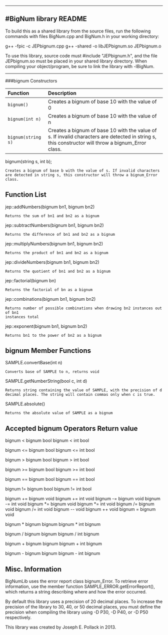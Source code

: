 ----
#BigNum library README
----


To build this as a shared library from the source files, run the following 
commands with files BigNum.cpp and BigNum.h in your working directory:

g++ -fpic -c JEPbignum.cpp
g++ -shared -o libJEPbignum.so JEPbignum.o 

To use this library, source code must #include "JEPbignum.h", and the file 
JEPbignum.so must be placed in your shared library directory. When compiling 
your object/program, be sure to link the library with -lBigNum.

----
###bignum Constructors

Function|Description
:--------------------				|:------------------------
`bignum()`						|Creates a bignum of base 10 with the value of 0
`bignum(int n)`					|Creates a bignum of base 10 with the value of n
`bignum(string s)`				|Creates a bignum of base 10 with the value of s. If invalid characters are detected in string s, this constructor will throw a bignum_Error class.
    

bignum(string s, int b);

    Creates a bignum of base b with the value of s. If invalid characters
    are detected in string s, this constructor will throw a bignum_Error
    class.




Function List                       
--------------------------------------------------------------------------------    

jep::addNumbers(bignum bn1, bignum bn2)

    Returns the sum of bn1 and bn2 as a bignum
    
    
   
jep::subtractNumbers(bignum bn1, bignum bn2)

    Returns the difference of bn1 and bn2 as a bignum
    
    
    
jep::multiplyNumbers(bignum bn1, bignum bn2)

    Returns the product of bn1 and bn2 as a bignum
    
    
    
jep::divideNumbers(bignum bn1, bignum bn2)

    Returns the quotient of bn1 and bn2 as a bignum



jep::factorial(bignum bn)

    Returns the factorial of bn as a bignum



jep::combinations(bignum bn1, bignum bn2)

    Returns number of possible combinations when drawing bn2 instances out of bn1
    instances total
    


jep::exponent(bignum bn1, bignum bn2)

    Returns bn1 to the power of bn2 as a bignum




bignum Member Functions
--------------------------------------------------------------------------------

SAMPLE.convertBase(int n)

    Converts base of SAMPLE to n, returns void
    
    
    
SAMPLE.getNumberString(bool c, int d)

    Returns string containing the value of SAMPLE, with the precision of d
    decimal places. The string will contain commas only when c is true.



SAMPLE.absolute()

    Returns the absolute value of SAMPLE as a bignum
    
    
    
    
Accepted bignum Operators                   Return value
--------------------------------------------------------------------------------

bignum < bignum                             bool
bignum < int                                bool

bignum <= bignum                            bool
bignum <= int                               bool    

bignum > bignum                             bool
bignum > int                                bool

bignum >= bignum                            bool
bignum >= int                               bool

bignum == bignum                            bool
bignum == int                               bool

bignum != bignum                            bool
bignum != int                               bool
    
bignum += bignum                            void
bignum += int				    void
bignum -= bignum                            void
bignum -= int                               void
bignum *= bignum                            void
bignum *= int                               void
bignum /= bignum                            void
bignum /= int                               void
bignum --                                   void
bignum ++                                   void
bignum = bignum                             void
    
bignum * bignum                             bignum
bignum * int                                bignum

bignum / bignum                             bignum
bignum / int                                bignum

bignum + bignum                             bignum
bignum + int                                bignum

bignum - bignum                             bignum
bignum - int                                bignum



Misc. Information
--------------------------------------------------------------------------------

BigNumLib uses the error report class bignum_Error. To retrieve error
information, use the member function SAMPLE_ERROR.getErrorReport(), which
returns a string describing where and how the error occurred.

By default this library uses a precision of 20 decimal places. To increase the 
precision of the library to 30, 40, or 50 decimal places, you must define the 
precision when compiling the library using -D P30, -D P40, or -D P50
respectively.

This library was created by Joseph E. Pollack in 2013.
